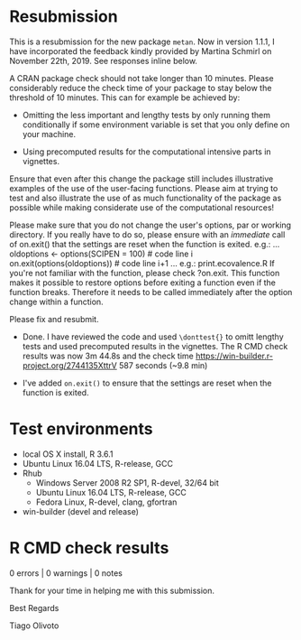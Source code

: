 # Resubmission
This is a resubmission for the new package `metan`. Now in version 1.1.1, I have incorporated the feedback kindly provided by Martina Schmirl on November 22th, 2019. See responses inline below. 

> 
A CRAN package check should not take longer than 10 minutes. Please considerably reduce the check time of your package to stay below the threshold of 10 minutes. This can for example be achieved by:
> 
- Omitting the less important and lengthy tests by only running them conditionally if some environment variable is set that you only define on your machine.
> 
- Using precomputed results for the computational intensive parts in vignettes.
> 
Ensure that even after this change the package still includes illustrative examples of the use of the user-facing functions. Please aim at trying to test and also illustrate the use of as much functionality of the package as possible while making considerate use of the computational resources!
> 
Please make sure that you do not change the user's options, par or working directory. If you really have to do so, please ensure with an *immediate* call of on.exit() that the settings are reset when the function is exited. e.g.:
...
oldoptions <- options(SCIPEN = 100)   # code line i
on.exit(options(oldoptions))          # code line i+1
...
e.g.: print.ecovalence.R
If you're not familiar with the function, please check ?on.exit. This function makes it possible to restore options before exiting a function even if the function breaks. Therefore it needs to be called immediately after the option change within a function.
> 
Please fix and resubmit.



* Done. I have reviewed the code and used `\donttest{}` to omitt lengthy tests and used precomputed results in the vignettes. The R CMD check results was now 3m 44.8s and the check time <https://win-builder.r-project.org/2744135XttrV> 587 seconds (~9.8 min)

* I've added `on.exit()` to ensure that the settings are reset when the function is exited.


# Test environments

- local OS X install, R 3.6.1
- Ubuntu Linux 16.04 LTS, R-release, GCC
- Rhub
   - Windows Server 2008 R2 SP1, R-devel, 32/64 bit
   - Ubuntu Linux 16.04 LTS, R-release, GCC
   - Fedora Linux, R-devel, clang, gfortran
- win-builder (devel and release)

# R CMD check results
0 errors | 0 warnings | 0 notes


Thank for your time in helping me with this submission.

Best Regards

Tiago Olivoto  

